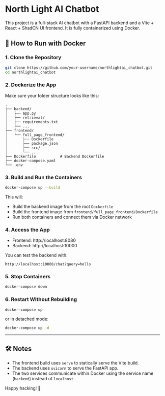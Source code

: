 # North Light AI Chatbot

This project is a full-stack AI chatbot with a FastAPI backend and a Vite + React + ShadCN UI frontend. It is fully containerized using Docker.

## 🐳 How to Run with Docker

### 1. Clone the Repository

```bash
git clone https://github.com/your-username/northlightai_chatbot.git
cd northlightai_chatbot
```

### 2. Dockerize the App

Make sure your folder structure looks like this:

```
.
├── backend/
│   ├── app.py
│   ├── retrieval/
│   ├── requirements.txt
│   └── ...
├── frontend/
│   └── full_page_frontend/
│       ├── Dockerfile
│       ├── package.json
│       ├── src/
│       └── ...
├── Dockerfile           # Backend Dockerfile
├── docker-compose.yaml
└── .env
```

### 3. Build and Run the Containers

```bash
docker-compose up --build
```

This will:
- Build the backend image from the root `Dockerfile`
- Build the frontend image from `frontend/full_page_frontend/Dockerfile`
- Run both containers and connect them via Docker network

### 4. Access the App

- Frontend: http://localhost:8080
- Backend: http://localhost:10000

You can test the backend with:

```
http://localhost:10000/chat?query=hello
```

### 5. Stop Containers

```bash
docker-compose down
```

### 6. Restart Without Rebuilding

```bash
docker-compose up
```

or in detached mode:

```bash
docker-compose up -d
```

---

## 🛠️ Notes

- The frontend build uses `serve` to statically serve the Vite build.
- The backend uses `uvicorn` to serve the FastAPI app.
- The two services communicate within Docker using the service name (`backend`) instead of `localhost`.

Happy hacking! 🎉